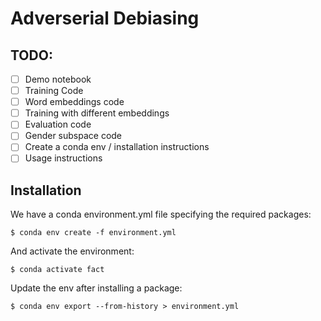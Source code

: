 # Adverserial Debiasing

## TODO:

- [ ] Demo notebook
- [ ] Training Code
- [ ] Word embeddings code
- [ ] Training with different embeddings
- [ ] Evaluation code
- [ ] Gender subspace code
- [ ] Create a conda env / installation instructions
- [ ] Usage instructions

## Installation

We have a conda environment.yml file specifying the required packages:

    $ conda env create -f environment.yml

And activate the environment:

    $ conda activate fact
    
Update the env after installing a package:

    $ conda env export --from-history > environment.yml

